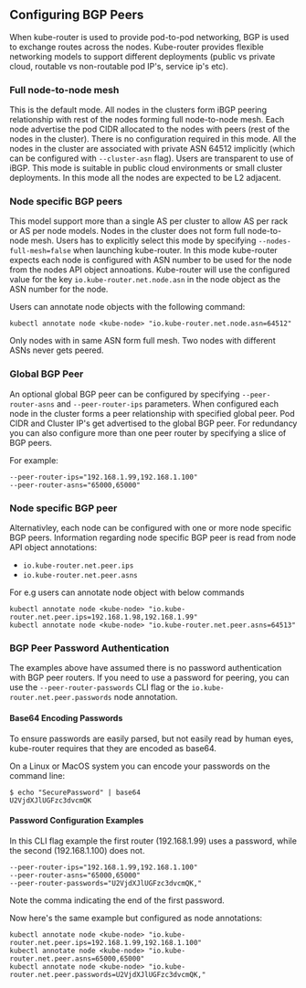 ## Configuring BGP Peers

When kube-router is used to provide pod-to-pod networking, BGP is used to exchange routes across the nodes. Kube-router
provides flexible networking models to support different deployments (public vs private cloud, routable vs non-routable
pod IP's, service ip's etc).

### Full node-to-node mesh

This is the default mode. All nodes in the clusters form iBGP peering
relationship with rest of the nodes forming full node-to-node mesh. Each node
advertise the pod CIDR allocated to the nodes with peers (rest of the nodes in
the cluster).  There is no configuration required in this mode. All the nodes in
the cluster are associated with private ASN 64512 implicitly (which can be
configured with `--cluster-asn` flag). Users are transparent to use of iBGP.
This mode is suitable in public cloud environments or small cluster deployments.
In this mode all the nodes are expected to be L2 adjacent.

### Node specific BGP peers

This model support more than a single AS per cluster to allow AS per rack or AS
per node models. Nodes in the cluster does not form full node-to-node mesh.
Users has to explicitly select this mode by specifying `--nodes-full-mesh=false`
when launching kube-router. In this mode kube-router expects each node is
configured with ASN number to be used for the node from the nodes API object
annoations. Kube-router will use the configured value for the key
`io.kube-router.net.node.asn` in the node object as the ASN number for the node.

Users can annotate node objects with the following command:

```
kubectl annotate node <kube-node> "io.kube-router.net.node.asn=64512"
```

Only nodes with in same ASN form full mesh. Two nodes with different ASNs never
gets peered.

### Global BGP Peer

An optional global BGP peer can be configured by specifying `--peer-router-asns`
and `--peer-router-ips` parameters. When configured each node in the cluster
forms a peer relationship with specified global peer. Pod CIDR and Cluster IP's
get advertised to the global BGP peer. For redundancy you can also configure
more than one peer router by specifying a slice of BGP peers.

For example:
```
--peer-router-ips="192.168.1.99,192.168.1.100"
--peer-router-asns="65000,65000"
```

### Node specific BGP peer

Alternativley, each node can be configured with one or more node specific BGP
peers. Information regarding node specific BGP peer is read from node API object
annotations:
- `io.kube-router.net.peer.ips`
- `io.kube-router.net.peer.asns`


For e.g users can annotate node object with below commands
```
kubectl annotate node <kube-node> "io.kube-router.net.peer.ips=192.168.1.98,192.168.1.99"
kubectl annotate node <kube-node> "io.kube-router.net.peer.asns=64513"
```

### BGP Peer Password Authentication

The examples above have assumed there is no password authentication with BGP
peer routers. If you need to use a password for peering, you can use the
`--peer-router-passwords` CLI flag or the `io.kube-router.net.peer.passwords` node
annotation.

#### Base64 Encoding Passwords

To ensure passwords are easily parsed, but not easily read by human eyes,
kube-router requires that they are encoded as base64.

On a Linux or MacOS system you can encode your passwords on the command line:
```
$ echo "SecurePassword" | base64
U2VjdXJlUGFzc3dvcmQK
```

#### Password Configuration Examples

In this CLI flag example the first router (192.168.1.99) uses a password, while
the second (192.168.1.100) does not.
```
--peer-router-ips="192.168.1.99,192.168.1.100"
--peer-router-asns="65000,65000"
--peer-router-passwords="U2VjdXJlUGFzc3dvcmQK,"
```

Note the comma indicating the end of the first password.

Now here's the same example but configured as node annotations:
```
kubectl annotate node <kube-node> "io.kube-router.net.peer.ips=192.168.1.99,192.168.1.100"
kubectl annotate node <kube-node> "io.kube-router.net.peer.asns=65000,65000"
kubectl annotate node <kube-node> "io.kube-router.net.peer.passwords=U2VjdXJlUGFzc3dvcmQK,"
```
